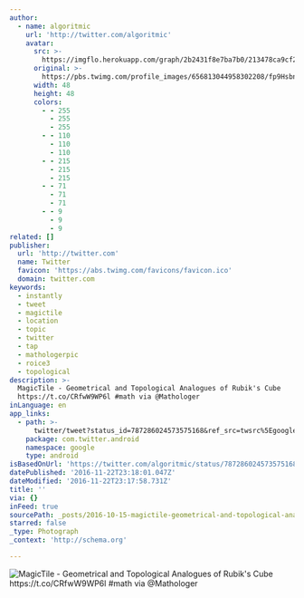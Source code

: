 ```yaml
---
author:
  - name: algoritmic
    url: 'http://twitter.com/algoritmic'
    avatar:
      src: >-
        https://imgflo.herokuapp.com/graph/2b2431f8e7ba7b0/213478ca9cf255afe4a4ab02ea930fd1/noop.jpg?input=https%3A%2F%2Fpbs.twimg.com%2Fprofile_images%2F656813044958302208%2Ffp9Hsbn3_normal.jpg
      original: >-
        https://pbs.twimg.com/profile_images/656813044958302208/fp9Hsbn3_normal.jpg
      width: 48
      height: 48
      colors:
        - - 255
          - 255
          - 255
        - - 110
          - 110
          - 110
        - - 215
          - 215
          - 215
        - - 71
          - 71
          - 71
        - - 9
          - 9
          - 9
related: []
publisher:
  url: 'http://twitter.com'
  name: Twitter
  favicon: 'https://abs.twimg.com/favicons/favicon.ico'
  domain: twitter.com
keywords:
  - instantly
  - tweet
  - magictile
  - location
  - topic
  - twitter
  - tap
  - mathologerpic
  - roice3
  - topological
description: >-
  MagicTile - Geometrical and Topological Analogues of Rubik's Cube
  https://t.co/CRfwW9WP6l #math via @Mathologer
inLanguage: en
app_links:
  - path: >-
      twitter/tweet?status_id=787286024573575168&ref_src=twsrc%5Egoogle%7Ctwcamp%5Eandroidseo%7Ctwgr%5Estatus%7Ctwterm%5E787286024573575168
    package: com.twitter.android
    namespace: google
    type: android
isBasedOnUrl: 'https://twitter.com/algoritmic/status/787286024573575168'
datePublished: '2016-11-22T23:18:01.047Z'
dateModified: '2016-11-22T23:17:58.731Z'
title: ''
via: {}
inFeed: true
sourcePath: _posts/2016-10-15-magictile-geometrical-and-topological-analogues-of-rubiks.md
starred: false
_type: Photograph
_context: 'http://schema.org'

---
```

![MagicTile - Geometrical and Topological Analogues of Rubik's Cube https://t.co/CRfwW9WP6l #math via @Mathologer](https://pbs.twimg.com/media/Cu0AcNvWAAAGnLw.jpg:large)